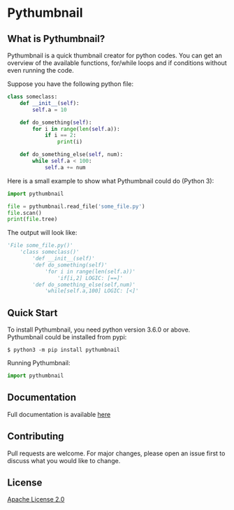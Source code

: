 # Pythumbnail

What is Pythumbnail?
---------------------

Pythumbnail is a quick thumbnail creator for python codes. You can get an overview of the available functions, for/while loops and if conditions without even running the code.

Suppose you have the following python file:

```python
class someclass:
    def __init__(self):
        self.a = 10

    def do_something(self):
        for i in range(len(self.a)):
            if i == 2:
                print(i)

    def do_something_else(self, num):
        while self.a < 100:
            self.a += num
```


Here is a small example to show what Pythumbnail could do (Python 3):

```python
import pythumbnail

file = pythumbnail.read_file('some_file.py')
file.scan()
print(file.tree)
```

The output will look like:

```python
'File some_file.py()'
    'class someclass()'
        'def __init__(self)'
        'def do_something(self)'
            'for i in range(len(self.a))'
                'if[i,2] LOGIC: [==]'
        'def do_something_else(self,num)'
            'while[self.a,100] LOGIC: [<]'
```

Quick Start
-----------

To install Pythumbnail, you need python version 3.6.0 or above. Pythumbnail could be installed from pypi:

    $ python3 -m pip install pythumbnail

Running Pythumbnail:

```python
import pythumbnail
```

Documentation
-------------

Full documentation is available [here](https://kevinyang372.github.io/py-thumbnail/)

Contributing
------------

Pull requests are welcome. For major changes, please open an issue first to discuss what you would like to change.

License
-------

[Apache License 2.0](http://www.apache.org/licenses/)